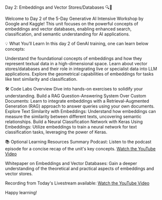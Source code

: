 Day 2: Embeddings and Vector Stores/Databases 🔍🧠

Welcome to Day 2 of the 5-Day Generative AI Intensive Workshop by Google and Kaggle! This unit focuses on the powerful concepts of embeddings and vector databases, enabling enhanced search, classification, and semantic understanding for AI applications.

💡 What You’ll Learn
In this day 2 of GenAI training, one can learn below concepts:

Understand the foundational concepts of embeddings and how they represent textual data in a high-dimensional space.
Learn about vector stores/databases and their role in integrating live or specialist data into LLM applications.
Explore the geometrical capabilities of embeddings for tasks like text similarity and classification.

🛠️ Code Labs Overview
Dive into hands-on exercises to solidify your understanding.
Build a RAG Question-Answering System Over Custom Documents: Learn to integrate embeddings with a Retrieval-Augmented Generation (RAG) approach to answer queries using your own documents.
Explore Text Similarity with Embeddings: Understand how embeddings can measure the similarity between different texts, uncovering semantic relationships.
Build a Neural Classification Network with Keras Using Embeddings: Utilize embeddings to train a neural network for text classification tasks, leveraging the power of Keras.

📚 Optional Learning Resources
Summary Podcast: Listen to the podcast episode for a concise recap of the unit's key concepts.
[Watch the YouTube Video](https://www.youtube.com/watch?v=1CC39K76Nqs)

Whitepaper on Embeddings and Vector Databases: Gain a deeper understanding of the theoretical and practical aspects of embeddings and vector stores.


Recording from Today's Livestream available:
[Watch the YouTube Video](https://www.youtube.com/watch?v=86GZC56rQCc&list=PLqFaTIg4myu-b1PlxitQdY0UYIbys-2es&index=2)

Happy learning!
